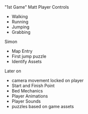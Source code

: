 "1st Game" 
Matt
Player Controls
- Walking
- Running
- Jumping
- Grabbing

Simon
- Map Entry
- First jump puzzle
- Identify Assets


Later on
- camera movement locked on player
- Start and Finish Point
- Bed Mechanics
- Player Animations
- Player Sounds
- puzzles based on game assets
